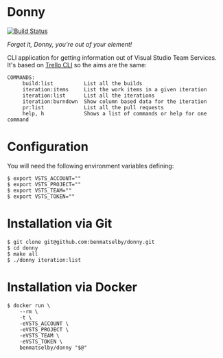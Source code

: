 Donny
=====

[![Build Status](https://travis-ci.org/benmatselby/donny.png?branch=master)](https://travis-ci.org/benmatselby/donny)

_Forget it, Donny, you're out of your element!_

CLI application for getting information out of Visual Studio Team Services. It's based on [Trello CLI](https://github.com/benmatselby/trello-cli) so the aims are the same:

```
COMMANDS:
     build:list          List all the builds
     iteration:items     List the work items in a given iteration
     iteration:list      List all the iterations
     iteration:burndown  Show column based data for the iteration
     pr:list             List all the pull requests
     help, h             Shows a list of commands or help for one command
```


# Configuration

You will need the following environment variables defining:

```
$ export VSTS_ACCOUNT=""
$ export VSTS_PROJECT=""
$ export VSTS_TEAM=""
$ export VSTS_TOKEN=""
```

# Installation via Git

```
$ git clone git@github.com:benmatselby/donny.git
$ cd donny
$ make all
$ ./donny iteration:list
```

# Installation via Docker

```
$ docker run \
    --rm \
    -t \
    -eVSTS_ACCOUNT \
    -eVSTS_PROJECT \
    -eVSTS_TEAM \
    -eVSTS_TOKEN \
    benmatselby/donny "$@"
```
